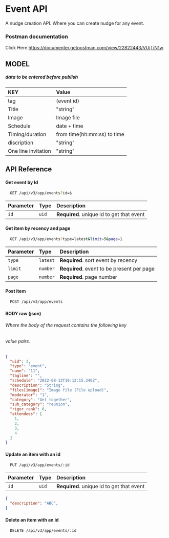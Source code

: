 # Event API

A nudge creation API. Where you can create nudge for any event.
### Postman documentation

 Click Here https://documenter.getpostman.com/view/22822443/VUjTiN1w.



## MODEL
##### data to be entered before publish
| KEY                | Value                       |
| :----------------- | :-------------------------- |
|tag                 | (event id)                  |
|Title               | "string"                    |
| Image              | Image file                  |
| Schedule           | date + time                 |
| Timing/duration    | from time(hh:mm:ss) to time |
| discription        |"string"                     |
| One line invitation| "string"                    |



## API Reference

#### Get event by Id

```bash
  GET /api/v3/app/events?id=$
```

| Parameter | Type     | Description                |
| :-------- | :------- | :------------------------- |
| `id` | `uid` | **Required**. unique id to get that event |

#### Get item by recency and page

```bash
  GET /api/v3/app/events?type=latest&limit=5&page=1
```

| Parameter | Type     | Description                       |
| :-------- | :------- | :-------------------------------- |
| `type`      | `latest` | **Required**. sort event by recency |
| `limit`      | `number` | **Required**. event to be present per page |
| `page`      | `number` | **Required**. page number |

#### Post item  
```bash
  POST /api/v3/app/events
```
#### BODY raw (json)
###### Where the body of the request contains the following key
######  value pairs.
```json
{
  "uid": 3,
  "type": "event",
  "name": "11",
  "tagline": "",
  "schedule": "2022-08-13T10:12:15.346Z",
  "description": "String",
  "files[image]": "Image file (File upload)",
  "moderator": "1",
  "category": "Get together",
  "sub_category": "reunion",
  "rigor_rank": 6,
  "attendees": [
    1,
    2,
    3,
    4
  ]
}
```

#### Update an item with an id
```bash
  PUT /api/v3/app/events/:id
```

| Parameter | Type     | Description                |
| :-------- | :------- | :------------------------- |
| `id` | `uid` | **Required**. unique id to get that event |

```json
{
  "description": "ABC",
}
```

#### Delete an item with an id

```bash
  DELETE /api/v3/app/events/:id
```
